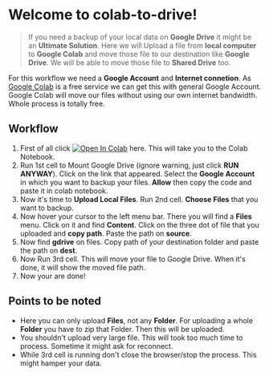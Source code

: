# Welcome to colab-to-drive!

> If you need a backup of your local data on **Google Drive** it might be an **Ultimate Solution**. Here we will Upload a file from **local computer** to **Google Colab** and move those file to our destination like **Google Drive**.  We will be able to move those file to  **Shared Drive** too.

For this workflow we need a **Google Account** and **Internet connetion**. As [Google Colab](https://colab.research.google.com/) is a free service we can get this with general  Google Account. Google Colab will move our files without using our own internet bandwidth. Whole process is totally free. 

## Workflow
1. First of all click <a href="https://colab.research.google.com/github/abjim/colab-to-drive/blob/master/uploader.ipynb" target="_parent"><img src="https://camo.githubusercontent.com/52feade06f2fecbf006889a904d221e6a730c194/68747470733a2f2f636f6c61622e72657365617263682e676f6f676c652e636f6d2f6173736574732f636f6c61622d62616467652e737667" alt="Open In Colab" data-canonical-src="https://colab.research.google.com/assets/colab-badge.svg"></a> here. This will take you to the Colab Notebook.
2. Run 1st cell to Mount Google Drive (ignore warning, just click **RUN ANYWAY**).  Click on the link that appeared. Select the **Google Account** in which you want to backup your files. **Allow** then copy the code and paste it in colab notebook. 
3. Now it's time to **Upload Local Files**. Run 2nd cell. **Choose Files** that you want to backup.
4. Now hover your cursor to the left menu bar. There you will find a **Files** menu. Click on it and find **Content**. Click on the three dot of file that you uploaded and **copy path**. Paste the path on **source**.
5. Now find **gdrive** on files. Copy path of your  destination folder and paste the path on **dest**.
6. Now Run 3rd cell. This will move your file to Google Drive. When it's done, it will show the moved file path. 
7. Now your are done!

## Points to be noted
* Here you can only upload **Files**, not any **Folder**. For uploading a whole **Folder** you have to zip that Folder. Then this will be uploaded. 
* You shouldn't upload very large file. This will took too much time to process. Sometime it might ask for reconnect. 
* While 3rd cell is running don't close the browser/stop the process. This might hamper your data.
